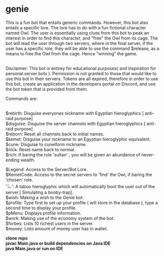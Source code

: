 # genie
This is a fun bot that entails generic commands. However, this bot also entails a specific lore. The lore has to do with a fun fictional character named Owl. The user is essentially using clues from this bot to peak an interest in order to find this character, and "free" the Owl from its cage. The bot will lead the user through two servers, where in the final server, if the user has a specific role, they will be able to use the command $release, as a means to free the Owl from the cage. Hence "winning" the game. <br /> <br />

Disclaimer: This bot is entirey for educational purposes( and inspiration for personal server bots ). Permission is not granted to those that would like to use this bot in their servers. Tokens are all expired, therefore in order to use this bot, create an application in the developers portal on Discord, and use the bot token that is provided from them. 
 
Commands are: <br /> <br /> 

$rebirth: Disguise everyones nickname with Egyptian hieroglyphics [ anti-raid purpose] <br />
$disguise: Disguise the server channels with Egyptian hieroglyphics [ anti-raid purpose] <br />
$reborn: Reset all channels back to initial names. <br /> 
$kemet: Disguise your nickname to an Egyptian hieroglyphic equivalent.  <br /> 
$cune: Disguise to cuneiform nickname.  <br />
$nick: Reset name back to normal.  <br />
$rich: If baring the role 'sultan' , you will be given an abundance of never-ending wealth.  <br />

$Legend: Access to the Server/Bot Lore.  <br />
$KemetCode: Access to the secret servers to 'find' the Owl, if baring the 'chosen' role.  <br />
'𓅓': A taboo hieroglyphic which will automatically boot the user out of the server.[ Simulating a booby-trap].  <br />
$wish: Making a wish to the Genie bot.  <br /> 
$profile: Type first to set up your profile ( will store in the database ), type a second time to display your profile.  <br />
$pMenu: Displays profile information.  <br />
$work: Making use of the economy system of the bot.  <br />
$forbes: Lists 10 richest users in the server.  <br /> 
$money: Lists amount of money user has in wallet.  <br />
 
**clone repo** </br>
**javac Main.java or build dependencies on Java IDE** </br>
**java Main.java or run on IDE**</br>
